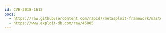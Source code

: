 ```yaml
---
id: CVE-2018-1612
pocs:
  - https://raw.githubusercontent.com/rapid7/metasploit-framework/master/modules/exploits/linux/http/ibm_qradar_unauth_rce.rb
  - https://www.exploit-db.com/raw/45005
---
```

